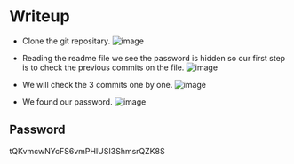 # Writeup

- Clone the git repositary.
  ![image](https://github.com/AKripper/COPS-CSOC/assets/167231621/cb213822-c398-4adc-8b28-334d9d3f3b03)


- Reading the readme file we see the password is hidden so our first step is to check the previous commits on the file.
  ![image](https://github.com/AKripper/COPS-CSOC/assets/167231621/d7b806b3-2d65-4fd6-accd-58ffd02401c5)

- We will check the 3 commits one by one.
  ![image](https://github.com/AKripper/COPS-CSOC/assets/167231621/a45d32dc-58ae-425d-ac35-8bd7c28fca54)

- We found our password.
  ![image](https://github.com/AKripper/COPS-CSOC/assets/167231621/55a1d40e-d332-4b3b-ab51-ca606bcd3d7f)



## Password
tQKvmcwNYcFS6vmPHIUSI3ShmsrQZK8S
